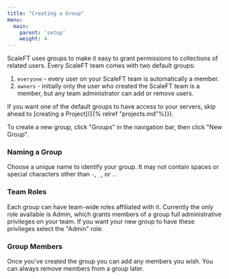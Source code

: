 ```yaml
---
title: "Creating a Group"
menu:
  main:
    parent: 'setup'
    weight: 4
---
```


ScaleFT uses groups to make it easy to grant permissions to collections of related
users. Every ScaleFT team comes with two default groups:

1. `everyone` - every user on your ScaleFT team is automatically a member.
2. `owners` - initially only the user who created the ScaleFT team is a member,
   but any team administrator can add or remove users.

If you want one of the default groups to have access to your servers, skip ahead
to [creating a Project]({{% relref "projects.md"%}}).

To create a new group, click "Groups" in the navigation bar, then click "New Group".

### Naming a Group

Choose a unique name to identify your group. It may not contain spaces or special
characters other than `-`, `_`, or `.`.

### Team Roles

Each group can have team-wide roles affiliated with it. Currently the only role
available is Admin, which grants members of a group full administrative privileges
on your team. If you want your new group to have these privileges select the "Admin"
role.

### Group Members

Once you've created the group you can add any members you wish. You can always remove
members from a group later.
